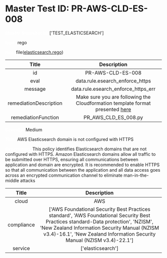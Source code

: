 



# Master Test ID: PR-AWS-CLD-ES-008


***<font color="white">Master Snapshot Id:</font>*** ['TEST_ELASTICSEARCH']

***<font color="white">type:</font>*** rego

***<font color="white">rule:</font>*** file([elasticsearch.rego])  
  
  
  
  

|Title|Description|
| :---: | :---: |
|id|PR-AWS-CLD-ES-008|
|eval|data.rule.esearch_enforce_https|
|message|data.rule.esearch_enforce_https_err|
|remediationDescription|Make sure you are following the Cloudformation template format presented <a href='https://docs.aws.amazon.com/AWSCloudFormation/latest/UserGuide/aws-properties-elasticsearch-domain-domainendpointoptions.html#cfn-elasticsearch-domain-domainendpointoptions-enforcehttps' target='_blank'>here</a>|
|remediationFunction|PR_AWS_CLD_ES_008.py|


***<font color="white">Severity:</font>*** Medium

***<font color="white">Title:</font>*** AWS Elasticsearch domain is not configured with HTTPS

***<font color="white">Description:</font>*** This policy identifies Elasticsearch domains that are not configured with HTTPS. Amazon Elasticsearch domains allow all traffic to be submitted over HTTPS, ensuring all communications between application and domain are encrypted. It is recommended to enable HTTPS so that all communication between the application and all data access goes across an encrypted communication channel to eliminate man-in-the-middle attacks  
  
  

|Title|Description|
| :---: | :---: |
|cloud|AWS|
|compliance|['AWS Foundational Security Best Practices standard', 'AWS Foundational Security Best Practices standard-Data protection', 'NZISM', 'New Zealand Information Security Manual (NZISM v3.4)-16.1', 'New Zealand Information Security Manual (NZISM v3.4)-22.1']|
|service|['elasticsearch']|



[elasticsearch.rego]: https://github.com/prancer-io/prancer-compliance-test/tree/master/aws/cloud/elasticsearch.rego
